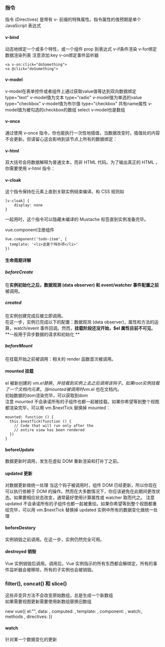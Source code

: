 ### 指令
指令 (Directives) 是带有 v- 前缀的特殊属性。指令属性的值预期是单个 JavaScript 表达式 
#### v-bind
动态地绑定一个或多个特性，或一个组件 prop 到表达式
v-if条件渲染
v-for绑定数据渲染列表 注意添加:key
v-on绑定事件监听器
```
<a v-on:click="doSomething">
<a @click="doSomething">
```
#### v-model
v-model在表单控件或者组件上通过获取value值等达到双向数据绑定
type="text"  v-model值为文本
type="radio"  v-model值为单选的value
type="checkbox"  v-model值为布尔值
type="checkbox" 共有name属性 v-model值为被勾选的checkbox的数组
select v-model也是数组

#### v-once
通过使用 v-once 指令，你也能执行一次性地插值，当数据改变时，插值处的内容不会更新。但请留心这会影响到该节点上所有的数据绑定：  
#### v-html
双大括号会将数据解释为普通文本，而非 HTML 代码。为了输出真正的 HTML ，你需要使用 v-html 指令：

#### v-cloak
这个指令保持在元素上直到关联实例结束编译。和 CSS 规则如 
```
[v-cloak] { 
    display: none 
} 
```
一起用时，这个指令可以隐藏未编译的 Mustache 标签直到实例准备完毕。

vue.component注册组件
```
Vue.component('todo-item', {
  template: '<li>这是个待办项</li>'
})
```

#### 生命周期详解
##### beforeCreate  
在**实例初始化之后，数据观测 (data observer) 和 event/watcher 事件配置之前**被调用。
##### created
在实例创建完成后被立即调用。  
在这一步，实例已完成以下的配置：数据观测 (data observer)，属性和方法的运算，watch/event 事件回调。然而，**挂载阶段还没开始，$el 属性目前不可见**。  
**一般用于异步数据的请求和初始化 ** 
##### beforeMount
在挂载开始之前被调用：相关的 render 函数首次被调用。  
#### mounted 挂载
el 被新创建的 vm.$el 替换，并挂载到实例上去之后调用该钩子。  
如果 root 实例挂载了一个文档内元素，当 mounted 被调用时 vm.$el 也在文档内。  
初始数据的dom渲染完毕，可以获取到dom  
注意 mounted 不会承诺所有的子组件也都一起被挂载。如果你希望等到整个视图都渲染完毕，可以用 vm.$nextTick 替换掉 mounted：
```
mounted: function () {
  this.$nextTick(function () {
    // Code that will run only after the
    // entire view has been rendered
  })
}
```
#### beforeUpdate
数据更新时调用，发生在虚拟 DOM 重新渲染和打补丁之前。
#### updated 更新
对数据更新做统一处理
当这个钩子被调用时，组件 DOM 已经更新，所以你现在可以执行依赖于 DOM 的操作。然而在大多数情况下，你应该避免在此期间更改状态。如果要相应状态改变，通常最好使用计算属性或 watcher 取而代之。
注意 updated 不会承诺所有的子组件也都一起被重绘。如果你希望等到整个视图都重绘完毕，可以用 vm.$nextTick 替换掉 updated
实例中所有的数据变化做统一处理
#### beforeDestory
实例销毁之前调用。在这一步，实例仍然完全可用。
#### destroyed 销毁
Vue 实例销毁后调用。调用后，Vue 实例指示的所有东西都会解绑定，所有的事件监听器会被移除，所有的子实例也会被销毁。

### filter(), concat() 和 slice()
这些非变异方法不会改变原始数组，总是生成一个新数组  
如果需要视图更新需要使用新数组替换旧数组

new vue({
    el:"",
    data: ,
    computed: ,
    template: ,
    component: ,
    watch:,
    methods ,
    directives: 
})

#### watch
针对某一个数据变化的更新
